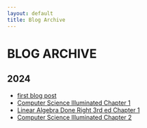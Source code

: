 ```yaml
---
layout: default
title: Blog Archive
---
```


# BLOG ARCHIVE
## 2024
- [first blog post](/2024/2024-09-05-test.md)
- [Computer Science Illuminated Chapter 1](/2024/2024-09-05-cs-illuminated.md)
- [Linear Algebra Done Right 3rd ed Chapter 1](/2024/2024-09-09-ladr-chapter-1.md)
- [Computer Science Illuminated Chapter 2](/2024/2024-10-04-cs-illuminated-2.md)
